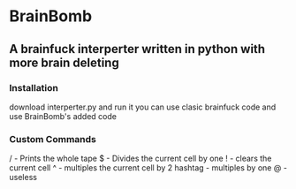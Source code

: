 # BrainBomb
## A brainfuck interperter written in python with more brain deleting

### Installation
download interperter.py and run it
you can use clasic brainfuck code
and use BrainBomb's added code

### Custom Commands
/ - Prints the whole tape
$ - Divides the current cell by one
! - clears the current cell
^ - multiples the current cell by 2
hashtag - multiples by one
@ - useless
